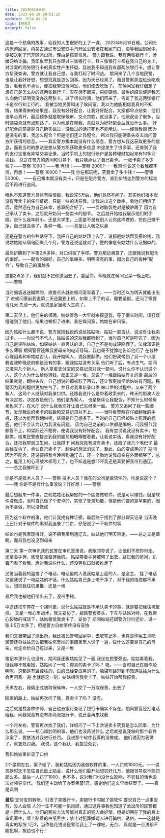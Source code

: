 ```yaml
---
title: 20230819日记
date: 2023-08-19 09:01:25
updated: 2024-01-20
tags: [随笔]
excerpt: false
---
```

这是一个悲痛的故事，给我的人生很好的上了一课。
2023年8月13日晚，公司社内旅游回家，内蒙古通辽市公安联手汽开区公安堵在我家门口，没等我回到家中，便被送到了汽开区派出所。理由是核查信息。
警方跟我说，我有两张银行卡，涉嫌网络诈骗。我印象里我只办理过三张银行卡，且三张银行卡都在我自己的身上，对涉案的两张银行卡的真实性产生怀疑。我说我不知道我有那两张银行卡，想让警方帮我查询，警方就让我自己想，与我打起了时间战。
期间来了几个当地民警，也是让我好好想，想想究竟是怎么回事。因为天已经黑了，而且警察那边也没吃晚饭，看我也不承认，便把我带进候问室，他们便去吃饭了。
在候问室我仔细想了想自己是怎么办的这两张银行卡，实在想不起来，只能硬想。最后的结论便是我怎么向他们证明我没办这两张卡。过了很长时间，他们回来了，告诉了我这两张银行卡是农行和工行的。
我被当地民警叫出了候问室，我以为他能相信我真的不知情，结果得来的结果是，我没有好好配合，让我好好配合，大家都早点结束，他们也早点离开。最后顶多就是取保候审，交点罚款，就没事了。他跟我谈了很多，当时脑袋真就有点短路了，以为他是在帮我，真就以为好好配合后就没什么事。
好好配合的前提是自己确实做过，没做过的话打死也不能承认。——经验教训
因为是没有的事，我怎么配合？但是他们还让我配合。
所以我只能硬着头皮去询问警方所获得的信息。——其实警方根本就没有什么信息，警方想从我这获取更多的信息，而我当时的想法是想从警方那获取更多信息
中途发生了很多事，还查到了我的支付宝里有异常交易记录，当时手机上的银行账户里各种理财加起来有10多万块钱。
总之在警方的质问和引导下，我只能承认了自己卖卡。
一张卡卖了多少钱？——警察
1000？——我
再想！——警察
2000?——我回
你说这个数我都不信，再想！——警察
10000？——我
你在那玩呢，究竟卖了多少钱！——警察
50000。 ——自己根本就没有卖卡，只是在配合警方，直到价钱达到警方的标准后不再进行追问。

咱也不知道警方具体有啥情报，我说完5万后，他们竟然不问了。其实他们根本就没有我卖卡的任何证据，只是一味的诱导我，让我说出这个数字。看他们相信了后，竟然还在为自己庆幸，总算配合好了。——当时脑袋绝对是被驴踢了
因为自己承认了卖卡，之后就开始问一些卖卡的细节。
之后就开始给我展示他们的手段，说什么我年龄小，还是大学生，上面是不是有别人让你这样做的，把自己撇干净，自己就没事了，各种一堆。——真是让人嗤之以鼻

还是在警方的各种诱导下，我把自己的姑姑顶上去了，说都是姑姑帮我搭的线，我说姑姑刚从缅甸回来几个月，警方还说这就对了，整的像是有姑姑什么证据似的。

最后折腾到了半夜2点多钟，对口供按了手印。警方那边满意了，还跟我说我配合的很好。——配合的越好，自己的事越多。明明没有的事，因为自己的各种“配合”，导致自己的事越多

这都2点多了，我们就不把你送回去了，委屈你，今晚就在候问室呆一晚上吧。——警察

当时脑袋迷迷糊糊的，直接点头就进候问室呆着了。——当时还以为明天就能出去了
进候问室前我说第二天还需要上班，如果上不了的话，需要请假，还问了需要请几天
先请一天，就说是家里老人生病了。

第二天早上，他们来的很晚。姑姑着急一大早就来探望我，等了很长时间，误打误撞碰到了他们，结果也被扣了进来。我在候问室，姑姑在审讯室。

因为姑姑什么都不说，警方就把我说的说给姑姑听，姑姑一直否认，说没有让我卖过卡。——你说气不气人，姑姑说的这些我都听到了，当时自己可是吓完了，因为自己是诬陷姑姑，如果姑姑一直否认的话，自己岂不是构成诬陷罪了。法律知识是多么薄弱
期间警官还跟我要母亲的电话号码，我也毫不犹豫地告诉他们了
在各种心理因素和听姑姑否认，我开始叫人，说我要翻供。他们把我带到了另一个小屋
我说我昨晚说的都是没有的事，跟我姑姑没有关系
他们听了后，有点生气。期间又进来几个新人。
新人拿着支付宝的交易记录对我一顿问，说什么你不认识这个人，这个人为什么给你转钱，反正又是一堆，又说了一堆跟姑姑有关的事
最后的结果就是，翻供失败，自己想说的都被怼了回去，还让我更加坚信姑姑有问题。民警因为我的翻供更加生气了，并且对我重新录口供
做口供的过程中，又来了两个新人，这两个人继续对我录口供。还跟我说什么是带着政策来的，昨天的那波人没有决定权，决定权是他们，他们是办案人。
也是继续让我配合，不知什么时候母亲也来了，在大厅
说什么我表现好让自己见母亲一面。
警方又追问了我一些细节，发现我说的卖卡的钱数和交易记录对不上。——当时看警察在仔细翻我的手机，还以为能帮我翻供呢，结果是自己想多了。当时的自己已经被贴上犯罪的标签。他们不会认为认为我没有问题。
因为自己之前的口供都是编的，问我细节我都答不上，和实际还不相符，便说我没有好好配合。
我有尝试说我没有卖卡，想翻供。结果民警直接走到我的面前用眼睛瞪着我，让我说实话，看我没有好好配合，还把我带到卫生间，让我蹲下
问我究竟有没有卖卡，还扇了我几个嘴巴子
最后我妥协了，承认自己卖卡了，翻供的想法消失了，至此，白的变成黑的了
期间因为不配合，还说要把我今晚带到通辽去，还一个劲地说我母亲在外面都哭了，总之，能用上的心理战术都用上了，也不知道是想吓吓我还是真要把我带到通辽。——总之我被吓到了

你是不是技术人员？——警察
技术人员？我在的公司是做软件的，你是说这个？——我
你是不是有什么事没说？好好想！——警察

最后想起来一件事，之前姑姑让我帮她的一个朋友做软件，说是可以赚钱。但是软件没做成，当时自己做了个安卓的，实现了登录功能，但是他们要的是苹果的，因为不会做，所以没做成

因为这个软件的事，他们让我找各种证据，最后终于找到了部分聊天记录
当天晚上还针对于软件的事对我追录了口供，仔细说了一下软件的事

结论也是我表现得好，说不把我带到通辽去，姑姑他们明天带走。——总之又是很晚，而且我也没见到母亲

第二天
第一次审讯我的民警在审讯室里说，我跟领导说了，让他们不把你带走。还拿着手铐，感觉是准备铐我的。
姑姑带着手铐被带了出去，路过我的房间，趴着门看了看我，想对我说些什么，还没等张口就被推走了

民警当着我的面接了个电话，电话里的人说我姑是上面的人，是金主。
挂了电话又跟我说了一堆姑姑的坏话，什么姑姑自己身上老干净了，对于我的指控都不承认，想把我往坑里推，还是一堆

最后我也被他们带出去了，没带手铐。

中途还把车停在一个胡同里，说什么姑姑就是不承认卖卡的事，就是要把我往坑里推。
又是一堆心里战术，我又妥协了，被民警套着头，下车与姑姑对峙，在我撕心裂肺的喊话下，姑姑相信我卖卡了，妥协了
期间姑姑还跟警方讨价还价，说一张卡5万太多了，但是警方自始至终没有妥协

我们又被带回了派出所，我还被民警带回家中，去取笔记本，也算是作案工具吧
民警还将姑姑怎么把我往坑里推的事跟家里人说了一遍，说什么这要是自己的母亲，肯定会给自己揽过来，又是一堆

笔记本里什么也没有。期间我还跟姑姑见了一面
我坐在民警旁边，姑姑看着我，但我却不敢看她，姑姑问了一句：你真的卖卡了吗？
嗯。——当时自己在自作聪明呢，这都是有监控啥的，白的已经变成黑的了。脑袋短路短到不知道姑姑为什么会再问我一遍
也就是这一刻，姑姑相信我卖卡了。姑姑开始帮我揽责。

天黑左右，我俩正式被取保候审，一人交了一万取保费，出去了

回家的路上，姑姑再次问了我，真卖卡了吗？
没有。

之后就是找各种律师，自己也去银行查证了银行卡确实不存在。期间警官还打电话给我，问我究竟有没有那两张银行卡，说还会再来找我

一个月左右，警官再次找了我们，详细问了一下上次说卖卡究竟是怎么回事，为什么那么说。——都心知肚明的事，他们也没再说什么
之后就是说我做的那个软件涉案了，要依法对我进行处罚。
我说那个软件我真的没做成。
他们说因为我做了，就要处罚我。
我说，这个我认，我接受处罚。

我和姑姑重新录了口供

2个星期左右，案子结了，我和姑姑因为我做软件的事，一人罚款1000元。——说罚款时还不忘往自己脸上贴金，说什么他们最开始想罚好几万，他跟领导说不能罚那么多。最后一人罚了1000，也不多，说对我们也没什么影响。不罚钱的话也没法对领导交代。
我们还主动给了办案民警1万，感谢他们这么早给结案了。——真是讽刺

**最后**
支付宝的转账，引发了卖银行卡，卖银行卡勾起了做软件
要说自己一点事没有，没人会信
人的一生不可能一帆风顺，通过这件事我也知道了派出所的民警都是一帮什么人。他们的那些方法可能对真正的犯人会好使，但是却用在了我的身上
审讯室中，墙上贴着的白纸黑字：禁止对犯罪嫌疑人进行骗供、诱供。——这就是真实的写照
1万2，当作是花钱请民警给我上了一课吧，无奈。
真就是一点法都不能犯啊，擦边也不行！